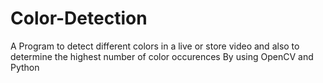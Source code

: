 # Color-Detection
A Program to detect different colors in a live or store video and also to determine the highest number of color occurences
By using OpenCV and Python
